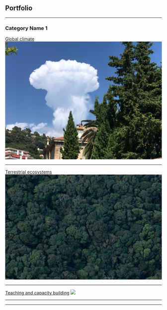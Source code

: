 ## Portfolio

---

### Category Name 1 

[Global climate](/sample_page)
<img src="images/IMG_5687.JPG?raw=true"/>

---
[Terrestrial ecosystems](/pdf/sample_presentation.pdf)
<img src="images/DSC_0885.jpg?raw=true"/>

---
[Teaching and capacity building](http://example.com/)
<img src="images/DSC_6316.JPG?raw=true"/>

---



---
<!-- Remove above link if you don't want to attibute -->

